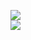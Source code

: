 [![](https://img.shields.io/badge/Made%20With-Github%20Spray-lightgrey.svg?style=for-the-badge&logo=github)](https://github.com/Annihil/github-spray#26439)  
[![](https://i.imgur.com/2DrTn0Z.gif)](https://github.com/Annihil/github-spray)